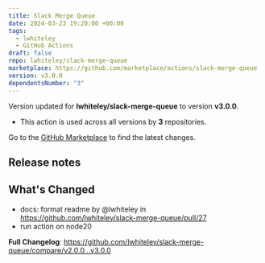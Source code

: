 ```yaml
---
title: Slack Merge Queue
date: 2024-03-23 19:20:00 +00:00
tags:
  - lwhiteley
  - GitHub Actions
draft: false
repo: lwhiteley/slack-merge-queue
marketplace: https://github.com/marketplace/actions/slack-merge-queue
version: v3.0.0
dependentsNumber: "3"
---
```



Version updated for **lwhiteley/slack-merge-queue** to version **v3.0.0**.
- This action is used across all versions by **3** repositories.

Go to the [GitHub Marketplace](https://github.com/marketplace/actions/slack-merge-queue) to find the latest changes.

## Release notes

## What's Changed
* docs: format readme by @lwhiteley in https://github.com/lwhiteley/slack-merge-queue/pull/27
* run action on node20


**Full Changelog**: https://github.com/lwhiteley/slack-merge-queue/compare/v2.0.0...v3.0.0
